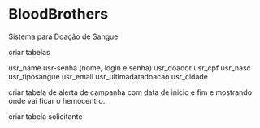# BloodBrothers
Sistema para Doação de Sangue

criar tabelas

usr_name
usr-senha (nome, login e senha)
usr_doador
usr_cpf
usr_nasc
usr_tiposangue
usr_email
usr_ultimadatadoacao
usr_cidade


criar tabela de alerta de campanha com data de inicio e fim e mostrando onde vai ficar o hemocentro.

criar tabela solicitante  

